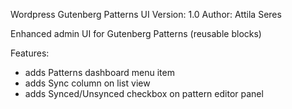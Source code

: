 Wordpress Gutenberg Patterns UI
Version: 1.0 
Author: Attila Seres

Enhanced admin UI for Gutenberg Patterns (reusable blocks)

Features:
- adds Patterns dashboard menu item
- adds Sync column on list view
- adds Synced/Unsynced checkbox on pattern editor panel

 
